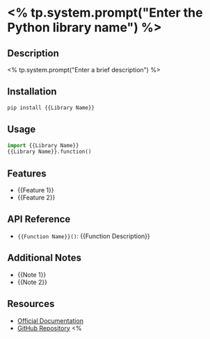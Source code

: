 # <% tp.system.prompt("Enter the Python library name") %>
## Description
<% tp.system.prompt("Enter a brief description") %>
## Installation
```python
pip install {{Library Name}}
```
## Usage
```python
import {{Library Name}}
{{Library Name}}.function()
```

## Features
- {{Feature 1}}
- {{Feature 2}}

## API Reference
- `{{Function Name}}()`: {{Function Description}}

## Additional Notes
- {{Note 1}}
- {{Note 2}}
## Resources
- [Official Documentation]({{Link}})
- [GitHub Repository]({{Link}})
<% 